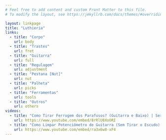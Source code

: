```yaml
---
# Feel free to add content and custom Front Matter to this file.
# To modify the layout, see https://jekyllrb.com/docs/themes/#overriding-theme-defaults

layout: linkpage
title: "Luthieria"
links:
  - title: "Corpo"
    url: body
  - title: "Trastes"
    url: fret
  - title: "Guitarra"
    url: full
  - title: "Regulagem"
    url: adjustment
  - title: "Pestana [Nut]"
    url: nut
  - title: "Palheta"
    url: picks
  - title: "Ferramentas"
    url: tools
  - title: "Outros"
    url: others
videos:
  - title: "Como Tirar Ferrugem dos Parafusos? (Guitarra e Baixo) | Sergio Grassi"
    url: https://www.youtube.com/embed/8rRlU8XoORI
  - title: "Como Limpar Potenciômetro de Guitarra (Sem Tirar o Escudo) | Sergio Grassi"
    url: https://www.youtube.com/embed/ra3x6w8-xF4
---
```

